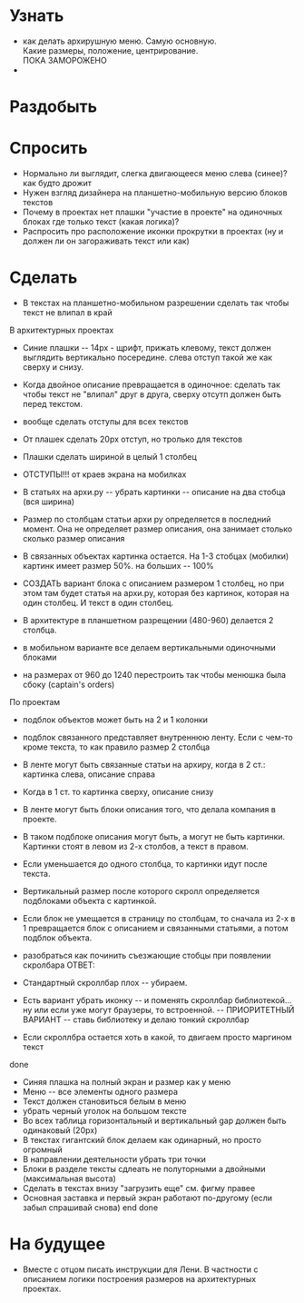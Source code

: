# Узнать
- как делать архирушную меню. Самую основную. \
Какие размеры, положение, центрирование.\
ПОКА ЗАМОРОЖЕНО
- 


# Раздобыть

# Спросить
- Нормально ли выглядит, слегка двигающееся меню слева (синее)? как будто дрожит
- Нужен взгляд дизайнера на планшетно-мобильную версию блоков текстов
- Почему в проектах нет плашки "участие в проекте" на одиночных блоках где только текст (какая логика)?
- Распросить про расположение иконки прокрутки в проектах (ну и должен ли он загораживать текст или как)

# Сделать
- В текстах на планшетно-мобильном разрешении сделать так чтобы текст не влипал в край

В архитектурных проектах
- Синие плашки -- 14px - щрифт, прижать клевому, текст должен выглядить вертикально посередине. слева отступ такой же как сверху и снизу.
- Когда двойное описание превращается в одиночное: сделать так чтобы текст не "влипал" друг в друга, сверху отсутп должен быть перед текстом.
- вообще сделать отступы для всех текстов
- От плашек сделать 20px отступ, но тролько для текстов
- Плашки сделать шириной в целый 1 столбец
- ОТСТУПЫ!!! от краев экрана на мобилках
- В статьях на архи.ру -- убрать картинки -- описание на два стобца (вся ширина)
- Размер по столбцам статьи архи ру определяется в последний момент. Она не определяет размер описания, она занимает столько сколько размер описания
- В связанных объектах картинка остается. На 1-3 стобцах (мобилки) картинк имеет размер 50%. на больших -- 100%
- СОЗДАТЬ вариант блока с описанием размером 1 столбец, но при этом там будет статья на архи.ру, которая без картинок, которая на один столбец. И текст в один столбец.

- В архитектуре в планшетном разрещении (480-960) делается 2 столбца.
- в мобильном варианте все делаем вертикальными одиночными блоками
- на размерах от 960 до 1240 перестроить так чтобы менюшка была сбоку (captain's orders)

По проектам
- подблок объектов может быть на 2 и 1 колонки
- подблок связанного представляет внутреннюю ленту. Если с чем-то кроме текста, то как правило размер 2 столбца
- В ленте могут быть связанные статьи на архиру, когда в 2 ст.: картинка слева, описание справа
- Когда в 1 ст. то картинка сверху, описание снизу
- В ленте могут быть блоки описания того, что делала компания в проекте.
- В таком подблоке описания могут быть, а могут не быть картинки. Картинки стоят в левом из 2-х столбов, а текст в правом.
- Если уменьшается до одного столбца, то картинки идут после текста.
- Вертикальный размер после которого скролл определяется подблоками объекта с картинкой.
- Если блок не умещается в страницу по столбцам, то сначала из 2-х в 1 превращается блок с описанием и связанными статьями, а потом подблок объекта.

- разобраться как починить съезжающие стобцы при появлении скролбара
ОТВЕТ:
- Стандартный скроллбар плох -- убираем.
- Есть вариант убрать иконку -- и поменять скроллбар библиотекой... ну или если уже могут браузеры, то встроенной. -- ПРИОРИТЕТНЫЙ ВАРИАНТ -- ставь библиотеку и делаю тонкий скроллбар
- Если скроллбра остается хоть в какой, то двигаем просто маргином текст

done
- Синяя плашка на полный экран и размер как у меню
- Меню -- все элементы одного размера
- Текст должен становиться белым в меню
- убрать черный уголок на большом тексте
- Во всех таблица горизонтальный  и вертикальный gap должен быть одинаковый (20px)
- В текстах гигантский блок делаем как одинарный, но просто огромный
- В направлении деятельности убрать три точки
- Блоки в разделе тексты сдлеать не полуторными а двойными (максимальная высота)
- Сделать в текстах внизу "загрузить еще" см. фигму правее
- Основная заставка и первый экран работают по-другому (если забыл спрашивай снова)
end done


# На будущее
- Вместе с отцом писать инструкции для Лени. В частности с описанием логики построения размеров на архитектурных проектах.